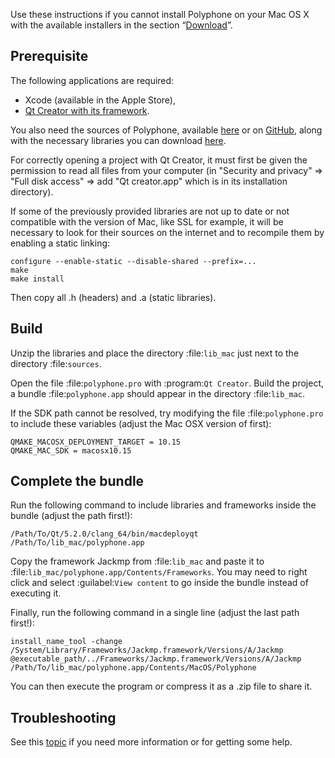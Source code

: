 Use these instructions if you cannot install Polyphone on your Mac OS X with the available installers in the section “[Download](download)”.


## Prerequisite


The following applications are required:

* Xcode (available in the Apple Store),
* <a href="https://www.qt.io/download-open-source" target="_blank">Qt Creator with its framework</a>.

You also need the sources of Polyphone, available <a href="download" target="_blank">here</a> or on <a href="https://github.com/davy7125/polyphone" target="_blank">GitHub</a>, along with the necessary libraries you can download [here](files/lib_mac.zip).

For correctly opening a project with Qt Creator, it must first be given the permission to read all files from your computer (in "Security and privacy" => "Full disk access" => add "Qt creator.app" which is in its installation directory).

If some of the previously provided libraries are not up to date or not compatible with the version of Mac, like SSL for example, it will be necessary to look for their sources on the internet and to recompile them by enabling a static linking:
```
configure --enable-static --disable-shared --prefix=...
make
make install
```
Then copy all .h (headers) and .a (static libraries).


## Build


Unzip the libraries and place the directory :file:`lib_mac` just next to the directory :file:`sources`.

Open the file :file:`polyphone.pro` with :program:`Qt Creator`.
Build the project, a bundle :file:`polyphone.app` should appear in the directory :file:`lib_mac`.

If the SDK path cannot be resolved, try modifying the file :file:`polyphone.pro` to include these variables (adjust the Mac OSX version of first):

```
QMAKE_MACOSX_DEPLOYMENT_TARGET = 10.15
QMAKE_MAC_SDK = macosx10.15
```

## Complete the bundle


Run the following command to include libraries and frameworks inside the bundle (adjust the path first!):

```
/Path/To/Qt/5.2.0/clang_64/bin/macdeployqt /Path/To/lib_mac/polyphone.app
```

Copy the framework Jackmp from :file:`lib_mac` and paste it to :file:`lib_mac/polyphone.app/Contents/Frameworks`.
You may need to right click and select :guilabel:`View content` to go inside the bundle instead of executing it.

Finally, run the following command in a single line (adjust the last path first!):

```
install_name_tool -change /System/Library/Frameworks/Jackmp.framework/Versions/A/Jackmp @executable_path/../Frameworks/Jackmp.framework/Versions/A/Jackmp /Path/To/lib_mac/polyphone.app/Contents/MacOS/Polyphone
```

You can then execute the program or compress it as a .zip file to share it.


## Troubleshooting


See this [topic](forum/support-bug-reports/8-success-build-polyphone-on-osx-10-11-6-qt-5-7) if you need more information or for getting some help.
